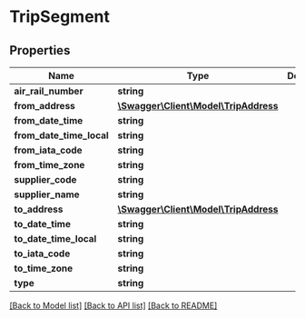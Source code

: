 # TripSegment

## Properties
Name | Type | Description | Notes
------------ | ------------- | ------------- | -------------
**air_rail_number** | **string** |  | [optional] 
**from_address** | [**\Swagger\Client\Model\TripAddress**](TripAddress.md) |  | [optional] 
**from_date_time** | **string** |  | [optional] 
**from_date_time_local** | **string** |  | [optional] 
**from_iata_code** | **string** |  | [optional] 
**from_time_zone** | **string** |  | [optional] 
**supplier_code** | **string** |  | [optional] 
**supplier_name** | **string** |  | [optional] 
**to_address** | [**\Swagger\Client\Model\TripAddress**](TripAddress.md) |  | [optional] 
**to_date_time** | **string** |  | [optional] 
**to_date_time_local** | **string** |  | [optional] 
**to_iata_code** | **string** |  | [optional] 
**to_time_zone** | **string** |  | [optional] 
**type** | **string** |  | [optional] 

[[Back to Model list]](../README.md#documentation-for-models) [[Back to API list]](../README.md#documentation-for-api-endpoints) [[Back to README]](../README.md)


